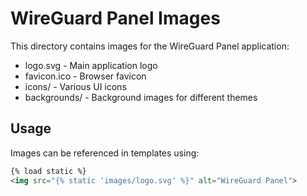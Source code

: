 # WireGuard Panel Images

This directory contains images for the WireGuard Panel application:

- logo.svg - Main application logo
- favicon.ico - Browser favicon
- icons/ - Various UI icons
- backgrounds/ - Background images for different themes

## Usage

Images can be referenced in templates using:
```html
{% load static %}
<img src="{% static 'images/logo.svg' %}" alt="WireGuard Panel">
```
